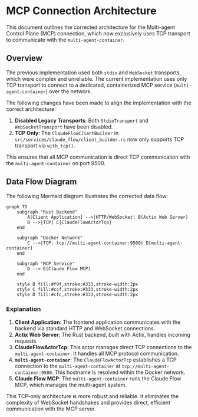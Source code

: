 # MCP Connection Architecture

This document outlines the corrected architecture for the Multi-agent Control Plane (MCP) connection, which now exclusively uses TCP transport to communicate with the `multi-agent-container`.

## Overview

The previous implementation used both `stdio` and `WebSocket` transports, which were complex and unreliable. The current implementation uses only TCP transport to connect to a dedicated, containerized MCP service (`multi-agent-container`) over the network.

The following changes have been made to align the implementation with the correct architecture:

1.  **Disabled Legacy Transports**: Both `StdioTransport` and `WebSocketTransport` have been disabled.
2.  **TCP Only**: The `ClaudeFlowClientBuilder` in `src/services/claude_flow/client_builder.rs` now only supports TCP transport via `with_tcp()`.

This ensures that all MCP communication is direct TCP communication with the `multi-agent-container` on port 9500.

## Data Flow Diagram

The following Mermaid diagram illustrates the corrected data flow:

```mermaid
graph TD
    subgraph "Rust Backend"
        A[Client Application] -->|HTTP/WebSocket| B(Actix Web Server)
        B -->|TCP| C{ClaudeFlowActorTcp}
    end

    subgraph "Docker Network"
        C -->|TCP: tcp://multi-agent-container:9500| D[multi-agent-container]
    end

    subgraph "MCP Service"
        D --> E(Claude Flow MCP)
    end

    style B fill:#f9f,stroke:#333,stroke-width:2px
    style C fill:#ccf,stroke:#333,stroke-width:2px
    style D fill:#cfc,stroke:#333,stroke-width:2px
```

### Explanation

1.  **Client Application**: The frontend application communicates with the backend via standard HTTP and WebSocket connections.
2.  **Actix Web Server**: The Rust backend, built with Actix, handles incoming requests.
3.  **ClaudeFlowActorTcp**: This actor manages direct TCP connections to the `multi-agent-container`. It handles all MCP protocol communication.
4.  **`multi-agent-container`**: The `ClaudeFlowActorTcp` establishes a TCP connection to the `multi-agent-container` at `tcp://multi-agent-container:9500`. This hostname is resolved within the Docker network.
5.  **Claude Flow MCP**: The `multi-agent-container` runs the Claude Flow MCP, which manages the multi-agent system.

This TCP-only architecture is more robust and reliable. It eliminates the complexity of WebSocket handshakes and provides direct, efficient communication with the MCP server.